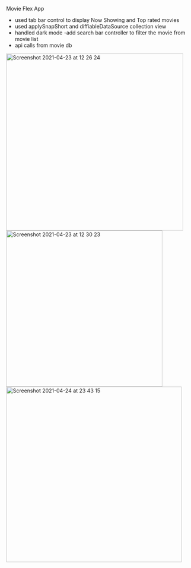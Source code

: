Movie Flex App
- used tab bar control to display Now Showing and Top rated movies
- used applySnapShort and diffiableDataSource collection view
- handled dark mode
-add search bar controller to filter the movie from movie list
- api calls from movie db
<img width="477" alt="Screenshot 2021-04-23 at 12 26 24" src="https://user-images.githubusercontent.com/53406407/115832135-2620c780-a430-11eb-9fe6-3dd1fbb27cb0.png">
<img width="421" alt="Screenshot 2021-04-23 at 12 30 23" src="https://user-images.githubusercontent.com/53406407/115831795-b01c6080-a42f-11eb-88fd-69a428415184.png">
<img width="473" alt="Screenshot 2021-04-24 at 23 43 15" src="https://user-images.githubusercontent.com/53406407/115968744-f15b6000-a556-11eb-9c50-4d92bed69bdb.png">

